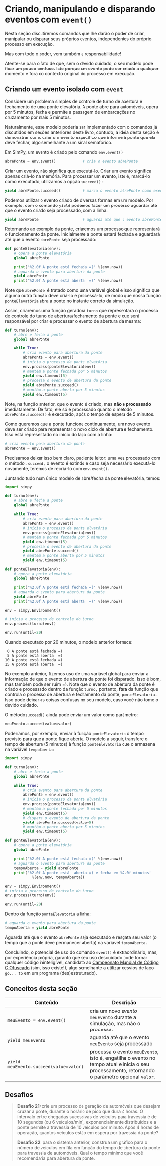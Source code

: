 # Criando, manipulando e disparando eventos com `event()`

Nesta seção discutiremos comandos que lhe darão o poder de criar, manipular ou disparar seus próprios eventos, independentes do próprio processo em execução.

Mas com todo o poder, vem também a responsabilidade!

Atente-se para o fato de que, sem o devido cuidado, o seu modelo pode ficar um pouco confuso. Isto porque um evento pode ser criado a qualquer momento e fora do contexto original do processo em execução.

## Criando um evento isolado com `event`

Considere um problema simples de controle de turno de abertura e fechamento de uma ponte elevatória. A ponte abre para automóveis, opera por 5 minutos, fecha e permite a passagem de embarcações no cruzamento por mais 5 minutos.

Naturalmente, esse modelo poderia ser implementado com o comandos já discutidos em seções anteriores deste livro, contudo, a ideia desta seção é demonstrar como criar um evento específico que informe à ponte que ela deve fechar, algo semelhante a um sinal semafórico.

Em SimPy, um evento é criado pelo comando `env.event():`

```python
abrePonte = env.event()            # cria o evento abrePonte
```

Criar um evento, não significa que executá-lo. Criar um evento significa apenas criá-lo na memória. Para processar um evento, isto é, marcá-lo como executado, utilizamos a opção `succeed():`

```python
yield abrePonte.succeed()          # marca o evento abrePonte como executado
```

Podemos utilizar o evento criado de diversas formas em um modelo. Por exemplo, com o comando `yield` podemos fazer um processo aguardar até que o evento criado seja processado, com a linha:

```python
yield abrePonte                    # aguarda até que o evento abrePonte seja processado
```

Retornando ao exemplo da ponte, criaremos um processo que representará o funcionamento da ponte. Inicialmente a ponte estará fechada e aguardará até que o evento `abrePonte` seja processado:

```python
def ponteElevatoria(env):
    # opera a ponte elevatória
    global abrePonte

    print('%2.0f A ponte está fechada =(' %(env.now))
    # aguarda o evento para abertura da ponte
    yield abrePonte
    print('%2.0f A ponte está aberta  =)' %(env.now))
```

Note que `abrePonte `é tratado como uma variável global e isso significa que alguma outra função deve criá-lo e processá-lo, de modo que nossa função `ponteElevatória` abra a ponte no instante correto da simulação.

Assim, criaremos uma função geradora `turno` que representará o processo de controle do turno de abertura/fechamento da ponte e que será responsável por criar e processar o evento de abertura da mesma:

```python
def turno(env):
    # abre e fecha a ponte
    global abrePonte

    while True:
        # cria evento para abertura da ponte
        abrePonte = env.event()
        # inicia o processo da ponte elvatória
        env.process(ponteElevatoria(env))
        # mantém a ponte fechada por 5 minutos
        yield env.timeout(5)
        # processa o evento de abertura da ponte
        yield abrePonte.succeed()
        # mantém a ponte aberta por 5 minutos
        yield env.timeout(5)
```

Note, na função anterior, que o evento é criado, mas **não é processado** imediatamente. De fato, ele só é processado quanto o método `abrePonte.succeed()` é executado, após o tempo de espera de 5 minutos.

Como queremos que a ponte funcione continuamente, um novo evento deve ser criado para representar o novo ciclo de abertura e fechamento. Isso está representado no início do laço com a linha:

```python
# cria evento para abertura da ponte
abrePonte = env.event()
```

Precisamos deixar isso bem claro, paciente leitor: uma vez processado com o método `.succeed,` o evento é extindo e caso seja necessário executá-lo novamente, teremos de recriá-lo com `env.event().`

Juntando tudo num único modelo de abre/fecha da ponte elevatória, temos:

```python
import simpy

def turno(env):
    # abre e fecha a ponte
    global abrePonte

    while True:
        # cria evento para abertura da ponte
        abrePonte = env.event()
        # inicia o processo da ponte elvatória
        env.process(ponteElevatoria(env))
        # mantém a ponte fechada por 5 minutos
        yield env.timeout(5)
        # processa o evento de abertura da ponte
        yield abrePonte.succeed()
        # mantém a ponte aberta por 5 minutos
        yield env.timeout(5)

def ponteElevatoria(env):
    # opera a ponte elevatória
    global abrePonte

    print('%2.0f A ponte está fechada =(' %(env.now))
    # aguarda o evento para abertura da ponte
    yield abrePonte
    print('%2.0f A ponte está aberta  =)' %(env.now))

env = simpy.Environment()

# inicia o processo de controle do turno
env.process(turno(env))

env.run(until=20)
```

Quando executado por 20 minutos, o modelo anterior fornece:

```
 0 A ponte está fechada =(
 5 A ponte está aberta  =)
10 A ponte está fechada =(
15 A ponte está aberta  =)
```

No exemplo anterior, fizemos uso de uma variável global para enviar a informação de que o evento de abertura da ponte foi disparado. Isso é bom, mas também pode ser ruim =\). Note que o evento de abertura da ponte é criado e processado dentro da função `turno,` portanto, **fora** da função que controla o processo de abertura e fechamento da ponte, `ponteElevatoria.` Isso pode deixar as coisas confusas no seu modelo, caso você não tome o devido cuidado.

O método`succeed()` ainda pode enviar um valor como parâmetro:

```python
meuEvento.succeed(value=valor)
```

Poderíamos, por exemplo, enviar à função `ponteElevatoria` o tempo previsto para que a ponte fique aberta. O modelo a seguir, transfere o tempo de abertura \(5 minutos\) à função `ponteElevatoria` que o armazena na variável `tempoAberta:`

```python
import simpy

def turno(env):
    # abre e fecha a ponte
    global abrePonte

    while True:
        # cria evento para abertura da ponte
        abrePonte = env.event()
        # inicia o processo da ponte elvatória
        env.process(ponteElevatoria(env))
        # mantém a ponte fechada por 5 minutos
        yield env.timeout(5)
        # dispara o evento de abertura da ponte
        yield abrePonte.succeed(value=5)
        # mantém a ponte aberta por 5 minutos
        yield env.timeout(5)

def ponteElevatoria(env):
    # opera a ponte elevatória
    global abrePonte

    print('%2.0f A ponte está fechada =(' %(env.now))
    # aguarda o evento para abertura da ponte
    tempoAberta = yield abrePonte
    print('%2.0f A ponte está  aberta =) e fecha em %2.0f minutos' 
            %(env.now, tempoAberta))

env = simpy.Environment()
# inicia o processo de controle do turno
env.process(turno(env))

env.run(until=20)
```

Dentro da função `ponteElevatoria` a linha:

```python
# aguarda o evento para abertura da ponte
tempoAberta = yield abrePonte
```

Aguarda até que o evento `abrePonte` seja executado e resgata seu valor \(o tempo que a ponte deve permanecer aberta\) na variável `tempoAberta.`

Concluindo, o potencial de uso do comando `event()` é extraordinário, mas, por experiência própria, garanto que seu uso descuidado pode tornar qualquer código ininteligível, candidato ao [Campeonato Mundial de Código C Ofuscado](http://www.ioccc.org/) \(sim, isso existe!\), algo semelhante a utilizar desvios de laço  `go... to` em um programa \(des\)estruturado\).

## Conceitos desta seção

| Conteúdo | Descrição |
| --- | --- |
| `meuEvento = env.event()` | cria um novo _evento_ `meuEvento` durante a simulação, mas não o processa. |
| `yield meuEvento` | aguarda até que o evento `meuEvento` seja processado |
| `yield meuEvento.succeed(value=valor)` | processa o evento `meuEvento`, isto é, engatilha o evento no tempo atual e inicia o seu processamento, retornando o parâmetro opcional `valor.` |

## Desafios

> **Desafio 21:** crie um processo de geração de automóveis que desejam cruzar a ponte, durante o horário de pico que dura 4 horas. O intervalo entre chegadas sucessivas de veículos para travessia é de 10 segundos \(ou 6 veículos/min\), exponencialmente distribuídos e a ponte permite a travessia de 10 veículos por minuto. Após 4 horas de operação, quantos veículos estão em espera por travessia da ponte?
>
> **Desafio 22:** para o sistema anterior, construa um gráfico para o número de veículos em fila em função do tempo de abertura da ponte para travessia de automóveis. Qual o tempo mínimo que você recomendaria para abertura da ponte.



